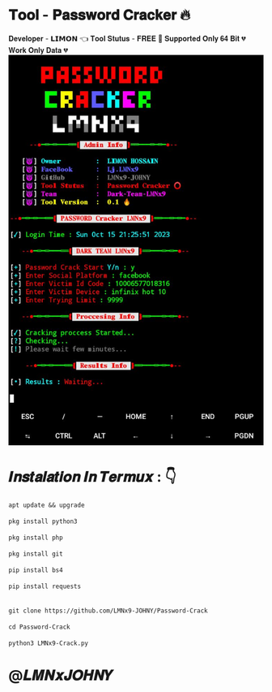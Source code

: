 # 𝐓𝐨𝐨𝐥 - 𝐏𝐚𝐬𝐬𝐰𝐨𝐫𝐝 𝐂𝐫𝐚𝐜𝐤𝐞𝐫 🔥
𝐃𝐞𝐯𝐞𝐥𝐨𝐩𝐞𝐫 - 𝗟𝗜𝗠𝗢𝗡 👈
𝐓𝐨𝐨𝐥 𝐒𝐭𝐮𝐭𝐮𝐬 - 𝐅𝐑𝐄𝐄 💚
𝐒𝐮𝐩𝐩𝐨𝐫𝐭𝐞𝐝 𝐎𝐧𝐥𝐲 𝟔𝟒 𝐁𝐢𝐭 💔
𝐖𝐨𝐫𝐤 𝐎𝐧𝐥𝐲 𝐃𝐚𝐭𝐚 💔
![logo](https://github.com/LMNx9-JOHNY/Password-Crack/blob/main/Screenshot_20231015-212742.jpg)

# 𝑰𝒏𝒔𝒕𝒂𝒍𝒂𝒕𝒊𝒐𝒏 𝑰𝒏 𝑻𝒆𝒓𝒎𝒖𝒙 : 👇


    apt update && upgrade

    pkg install python3

    pkg install php

    pkg install git

    pip install bs4

    pip install requests


    git clone https://github.com/LMNx9-JOHNY/Password-Crack

    cd Password-Crack

    python3 LMNx9-Crack.py

  #  @𝑳𝑴𝑵𝒙𝑱𝑶𝑯𝑵𝒀
